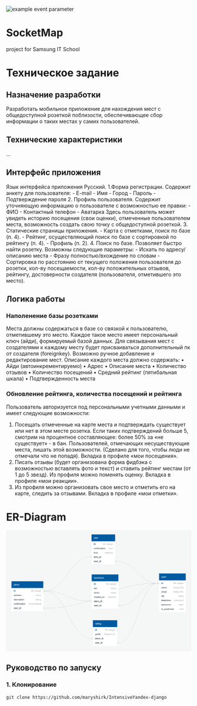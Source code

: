 ![example event parameter](https://github.com/maryshirk/SocketMap/actions/workflows/android.yml/badge.svg)
# SocketMap
project for Samsung IT School
# Техническое задание
## Назначение разработки
Разработать мобильное приложение для нахождения мест с общедоступной розеткой поблизости, обеспечивающее сбор информации о таких местах у самих пользователей.
## Технические характеристики
…
## Интерфейс приложения
Язык интерфейса приложения Русский.
1.Форма регистрации. Содержит анкету для пользователя:
	- E-mail
	- Имя
	- Город
	- Пароль
	- Подтверждение пароля
2.	Профиль пользователя. Содержит уточняющую информацию о пользователе с возможностью ее правки:
	- ФИО
	- Контактный телефон
	- Аватарка
Здесь пользователь может увидеть историю посещения (свои оценки), отмеченные пользователем места, возможность создать свою точку с общедоступной розеткой. 
3.	Статические страницы приложения.
	- Карта с отметками, поиск по базе (п. 4).
	- Рейтинг, осуществляющий поиск по базе с сортировкой по рейтингу (п. 4).
	- Профиль (п. 2).
4.	Поиск по базе. Позволяет быстро найти розетку. Возможны следующие параметры:
	- Искать по адресу/описанию места
	- Фразу полностью/вхождение по словам
	- Сортировка по расстоянию от текущего положения пользователя до розетки, кол-ву посещаемости, кол-ву положительных отзывов, рейтингу, достоверности создателя (пользователя, отметившего это место).
## Логика работы
### Наполенение базы розетками
Места должны содержаться в базе со связкой к пользователю, отметившему это место. Каждое такое место имеет персональный ключ (айди), формируемый базой данных. Для связывания мест с создателями к каждому месту будет присваиваться дополнительный пк от создателя (foreignkey).
Возможно ручное добавление и редактирование мест. Описание каждого места должно содержать:
•	Айди (автоинкрементируемо)
•	Адрес
•	Описание места
•	Количество отзывов
•	Количество посещений
•	Средний рейтинг (пятибальная шкала)
•	Подтвержденность места
### Обновление рейтинга, количества посещений и рейтинга
Пользователь авторизуется под персональными учетными данными и имеет следующие возможности:
1)	Посещать отмеченные на карте места и подтверждать существует или нет в этом месте розетка. Если таких подтверждений больше 5, смотрим на процентное составляющее: более 50% за «не существует» - в бан. Пользователей, отмечающих несуществующие места, лишать этой возможности. (Сделано для того, чтобы люди не отмечали что не попадя). Вкладка в профиле «мои посещения».
2)	Писать отзывы (будет организована форма фидбэка с возможностью вставлять фото и текст) и ставить рейтинг местам (от 1 до 5 звезд). Из профиля можно поменять оценку. Вкладка в профиле «мои реакции».
3)	Из профиля можно организовать свое место и отметить его на карте, следить за отзывами. Вкладка в профиле «мои отметки».
# ER-Diagram
![Иллюстрация к проекту](https://github.com/maryshirk/SocketMap/blob/main/erdiagram.png)
## Руководство по запуску
### 1. Клонирование
```
git clone https://github.com/maryshirk/IntensiveYandex-django
```
